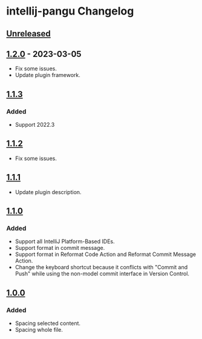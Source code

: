 <!-- Keep a Changelog guide -> https://keepachangelog.com -->

# intellij-pangu Changelog

## [Unreleased]

## [1.2.0] - 2023-03-05
- Fix some issues.
- Update plugin framework.

## [1.1.3]

### Added
- Support 2022.3

## [1.1.2]
- Fix some issues.

## [1.1.1]
- Update plugin description.

## [1.1.0]

### Added
- Support all IntelliJ Platform-Based IDEs.
- Support format in commit message.
- Support format in Reformat Code Action and Reformat Commit Message Action.
- Change the keyboard shortcut because it conflicts with "Commit and Push" while using the non-model commit interface in Version Control.

## [1.0.0]

### Added
- Spacing selected content.
- Spacing whole file.

[Unreleased]: null/compare/v1.2.0...HEAD
[1.2.0]: null/compare/v1.1.3...v1.2.0
[1.1.3]: null/compare/v1.1.2...v1.1.3
[1.1.2]: null/compare/v1.1.1...v1.1.2
[1.1.1]: null/compare/v1.1.0...v1.1.1
[1.1.0]: null/compare/v1.0.0...v1.1.0
[1.0.0]: null/commits/v1.0.0
